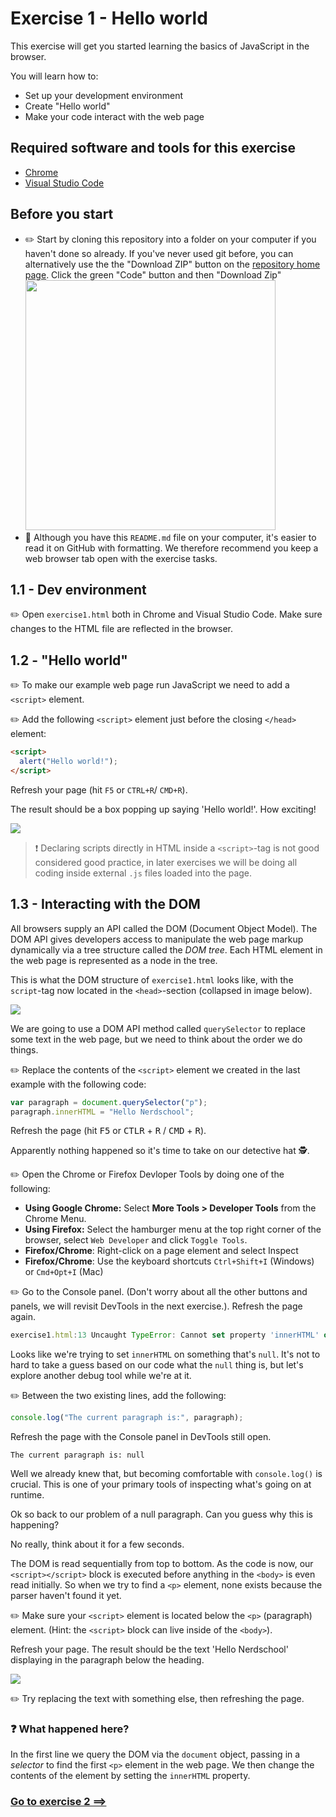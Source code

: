 # Exercise 1 - Hello world

This exercise will get you started learning the basics of JavaScript in the browser.

You will learn how to:

- Set up your development environment
- Create "Hello world"
- Make your code interact with the web page

## Required software and tools for this exercise

- [Chrome](https://www.google.com/chrome)
- [Visual Studio Code](https://code.visualstudio.com)

## Before you start

- :pencil2: Start by cloning this repository into a folder on your computer if you haven't done so already. If you've never used git before, you can alternatively use the the "Download ZIP" button on the [repository home page](https://github.com/nerdschoolbergen/introduction-to-javascript/tree/master). Click the green "Code" button and then "Download Zip" <img src="https://docs.github.com/assets/cb-13128/mw-1440/images/help/repository/code-button.webp" width=400 />
- :book: Although you have this `README.md` file on your computer, it's easier to read it on GitHub with formatting. We therefore recommend you keep a web browser tab open with the exercise tasks.

## 1.1 - Dev environment

:pencil2: Open `exercise1.html` both in Chrome and Visual Studio Code. Make sure changes to the HTML file are reflected in the browser.

## 1.2 - "Hello world"

:pencil2: To make our example web page run JavaScript we need to add a `<script>` element.

:pencil2: Add the following `<script>` element just before the closing `</head>` element:

```html
<script>
  alert("Hello world!");
</script>
```

Refresh your page (hit `F5` or `CTRL+R`/ `CMD+R`).

The result should be a box popping up saying 'Hello world!'. How exciting!

![](../exercise-1_2.png)

> :exclamation: Declaring scripts directly in HTML inside a `<script>`-tag is not good considered good practice, in later exercises we will be doing all coding inside external `.js` files loaded into the page.

## 1.3 - Interacting with the DOM

All browsers supply an API called the DOM (Document Object Model). The DOM API gives developers access to manipulate the web page markup dynamically via a tree structure called the _DOM tree_. Each HTML element in the web page is represented as a node in the tree.

This is what the DOM structure of `exercise1.html` looks like, with the `script`-tag now located in the `<head>`-section (collapsed in image below).

![](../exercise-1_3-1.png)

We are going to use a DOM API method called `querySelector` to replace some text in the web page, but we need to think about the order we do things.

:pencil2: Replace the contents of the `<script>` element we created in the last example with the following code:

```javascript
var paragraph = document.querySelector("p");
paragraph.innerHTML = "Hello Nerdschool";
```

Refresh the page (hit <kbd>F5</kbd> or <kbd>CTLR</kbd> + <kbd>R</kbd> / <kbd>CMD</kbd> + <kbd>R</kbd>).

Apparently nothing happened so it's time to take on our detective hat 🕵️.

:pencil2: Open the Chrome or Firefox Devloper Tools by doing one of the following:

- **Using Google Chrome:** Select **More Tools > Developer Tools** from the Chrome Menu.
- **Using Firefox:** Select the hamburger menu at the top right corner of the browser, select `Web Developer` and click `Toggle Tools`.
- **Firefox/Chrome**: Right-click on a page element and select Inspect
- **Firefox/Chrome**: Use the keyboard shortcuts `Ctrl+Shift+I` (Windows) or `Cmd+Opt+I` (Mac)

:pencil2: Go to the Console panel. (Don't worry about all the other buttons and panels, we will revisit DevTools in the next exercise.). Refresh the page again.

```javascript
exercise1.html:13 Uncaught TypeError: Cannot set property 'innerHTML' of null
```

Looks like we're trying to set `innerHTML` on something that's `null`. It's not to hard to take a guess based on our code what the `null` thing is, but let's explore another debug tool while we're at it.

:pencil2: Between the two existing lines, add the following:

```javascript
console.log("The current paragraph is:", paragraph);
```

Refresh the page with the Console panel in DevTools still open.

```
The current paragraph is: null
```

Well we already knew that, but becoming comfortable with `console.log()` is crucial. This is one of your primary tools of inspecting what's going on at runtime.

Ok so back to our problem of a null paragraph. Can you guess why this is happening?

No really, think about it for a few seconds.

The DOM is read sequentially from top to bottom. As the code is now, our `<script></script>` block is executed before anything in the `<body>` is even read initially. So when we try to find a `<p>` element, none exists because the parser haven't found it yet.

:pencil2: Make sure your `<script>` element is located below the `<p>` (paragraph) element. (Hint: the `<script>` block can live inside of the `<body>`).

Refresh your page. The result should be the text 'Hello Nerdschool' displaying in the paragraph below the heading.

![](../exercise-1_3-2.png)

:pencil2: Try replacing the text with something else, then refreshing the page.

### :question: What happened here?

In the first line we query the DOM via the `document` object, passing in a _selector_ to find the first `<p>` element in the web page. We then change the contents of the element by setting the `innerHTML` property.

### [Go to exercise 2 ==>](../exercise-2/README.md)

